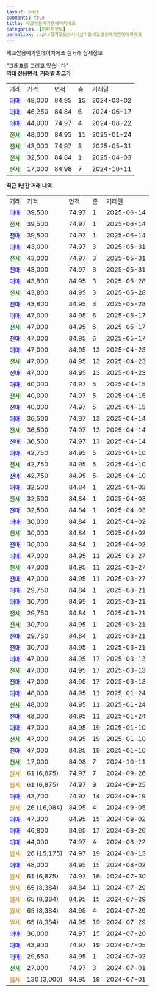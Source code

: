 ```yaml
---
layout: post
comments: true
title: 세교쌍용예가엔에이치에프
categories: [아파트정보]
permalink: /apt/경기도오산시내삼미동세교쌍용예가엔에이치에프
---
```


세교쌍용예가엔에이치에프 실거래 상세정보

<script type="text/javascript">
  google.charts.load('current', {'packages':['line', 'corechart']});
  google.charts.setOnLoadCallback(drawChart);

  function drawChart() {
    var data = new google.visualization.DataTable();
    data.addColumn('date', '거래일');
    data.addColumn('number', "매매");
    data.addColumn('number', "전세");
    data.addColumn('number', "전매");

    data.addRows([[new Date(Date.parse("2025-06-14")), 39500, null, null], [new Date(Date.parse("2025-06-14")), null, 39500, null], [new Date(Date.parse("2025-06-14")), null, null, 39500], [new Date(Date.parse("2025-05-31")), 43000, null, null], [new Date(Date.parse("2025-05-31")), null, 43000, null], [new Date(Date.parse("2025-05-31")), null, null, 43000], [new Date(Date.parse("2025-05-28")), 43800, null, null], [new Date(Date.parse("2025-05-28")), null, 43800, null], [new Date(Date.parse("2025-05-28")), null, null, 43800], [new Date(Date.parse("2025-05-17")), 47000, null, null], [new Date(Date.parse("2025-05-17")), null, 47000, null], [new Date(Date.parse("2025-05-17")), null, null, 47000], [new Date(Date.parse("2025-04-23")), 47000, null, null], [new Date(Date.parse("2025-04-23")), null, 47000, null], [new Date(Date.parse("2025-04-23")), null, null, 47000], [new Date(Date.parse("2025-04-15")), 40000, null, null], [new Date(Date.parse("2025-04-15")), null, 40000, null], [new Date(Date.parse("2025-04-15")), null, null, 40000], [new Date(Date.parse("2025-04-14")), 36500, null, null], [new Date(Date.parse("2025-04-14")), null, 36500, null], [new Date(Date.parse("2025-04-14")), null, null, 36500], [new Date(Date.parse("2025-04-10")), 42750, null, null], [new Date(Date.parse("2025-04-10")), null, 42750, null], [new Date(Date.parse("2025-04-10")), null, null, 42750], [new Date(Date.parse("2025-04-03")), 32500, null, null], [new Date(Date.parse("2025-04-03")), null, 32500, null], [new Date(Date.parse("2025-04-03")), null, null, 32500], [new Date(Date.parse("2025-04-02")), 30000, null, null], [new Date(Date.parse("2025-04-02")), null, 30000, null], [new Date(Date.parse("2025-04-02")), null, null, 30000], [new Date(Date.parse("2025-03-27")), 47000, null, null], [new Date(Date.parse("2025-03-27")), null, 47000, null], [new Date(Date.parse("2025-03-27")), null, null, 47000], [new Date(Date.parse("2025-03-21")), 29750, null, null], [new Date(Date.parse("2025-03-21")), 30700, null, null], [new Date(Date.parse("2025-03-21")), null, 29750, null], [new Date(Date.parse("2025-03-21")), null, 30700, null], [new Date(Date.parse("2025-03-21")), null, null, 29750], [new Date(Date.parse("2025-03-21")), null, null, 30700], [new Date(Date.parse("2025-03-13")), 47000, null, null], [new Date(Date.parse("2025-03-13")), null, 47000, null], [new Date(Date.parse("2025-03-13")), null, null, 47000], [new Date(Date.parse("2025-01-24")), 48000, null, null], [new Date(Date.parse("2025-01-24")), null, 48000, null], [new Date(Date.parse("2025-01-24")), null, null, 48000], [new Date(Date.parse("2025-01-10")), 47000, null, null], [new Date(Date.parse("2025-01-10")), null, 47000, null], [new Date(Date.parse("2025-01-10")), null, null, 47000], [new Date(Date.parse("2024-10-11")), null, 17000, null], [new Date(Date.parse("2024-09-26")), null, null, null], [new Date(Date.parse("2024-09-25")), null, null, null], [new Date(Date.parse("2024-09-19")), 43700, null, null], [new Date(Date.parse("2024-09-05")), null, null, null], [new Date(Date.parse("2024-09-02")), 47300, null, null], [new Date(Date.parse("2024-08-26")), 46800, null, null], [new Date(Date.parse("2024-08-22")), 44000, null, null], [new Date(Date.parse("2024-08-13")), null, null, null], [new Date(Date.parse("2024-08-02")), 48000, null, null], [new Date(Date.parse("2024-07-30")), null, null, null], [new Date(Date.parse("2024-07-29")), null, null, null], [new Date(Date.parse("2024-07-29")), null, null, null], [new Date(Date.parse("2024-07-29")), null, null, null], [new Date(Date.parse("2024-07-29")), null, null, null], [new Date(Date.parse("2024-07-20")), 30000, null, null], [new Date(Date.parse("2024-07-05")), 43900, null, null], [new Date(Date.parse("2024-07-02")), 29650, null, null], [new Date(Date.parse("2024-07-01")), null, 27000, null], [new Date(Date.parse("2024-07-01")), null, null, null]]);

    var options = {
      hAxis: {
        format: 'yyyy/MM/dd'
      },    
      lineWidth: 0,
      pointsVisible: true,    
      title: '최근 1년간 유형별 실거래가 분포',
      legend: { position: 'bottom' }
    };

    var formatter = new google.visualization.NumberFormat({pattern:'###,###'} );
    formatter.format(data, 1);
    formatter.format(data, 2);
    
    setTimeout(function() {
        var chart = new google.visualization.LineChart(document.getElementById('columnchart_material'));
        chart.draw(data, (options));
        document.getElementById('loading').style.display = 'none';
    }, 200);
  }
</script>


<div id="loading" style="z-index:20; display: block; margin-left: 0px">"그래프를 그리고 있습니다"</div>
<div id="columnchart_material" style="width: 95%; margin-left: 0px; display: block"></div>
<!-- contents start -->
<b>역대 전용면적, 거래별 최고가</b>
<table class="sortable">
    <tr>
      <td>거래</td>
      <td>가격</td>
      <td>면적</td>
      <td>층</td>
      <td>거래일</td>
    </tr>
        <tr>
          <td><a style="color: blue">매매</a></td>
          <td>48,000</td>
          <td>84.95</td>
          <td>15</td>
          <td>2024-08-02</td>
        </tr>            <tr>
          <td><a style="color: blue">매매</a></td>
          <td>46,250</td>
          <td>84.84</td>
          <td>6</td>
          <td>2024-06-17</td>
        </tr>            <tr>
          <td><a style="color: blue">매매</a></td>
          <td>44,000</td>
          <td>74.97</td>
          <td>4</td>
          <td>2024-08-22</td>
        </tr>        
        <tr>
              <td><a style="color: darkgreen">전세</a></td>
              <td>48,000</td>
              <td>84.95</td>
              <td>11</td>
              <td>2025-01-24</td>
            </tr>            <tr>
              <td><a style="color: darkgreen">전세</a></td>
              <td>43,000</td>
              <td>74.97</td>
              <td>3</td>
              <td>2025-05-31</td>
            </tr>            <tr>
              <td><a style="color: darkgreen">전세</a></td>
              <td>32,500</td>
              <td>84.84</td>
              <td>1</td>
              <td>2025-04-03</td>
            </tr>            <tr>
              <td><a style="color: darkgreen">전세</a></td>
              <td>17,000</td>
              <td>84.98</td>
              <td>7</td>
              <td>2024-10-11</td>
            </tr>        
    
</table>

<b>최근 1년간 거래 내역</b>

<table class="sortable">
    <tr>
      <td>거래</td>
      <td>가격</td>
      <td>면적</td>
      <td>층</td>
      <td>거래일</td>
    </tr>
    <tr>
      <td><a style="color: blue">매매</a></td>
      <td>39,500</td>
      <td>74.97</td>
      <td>1</td>
      <td>2025-06-14</td>
    </tr>          <tr>
      <td><a style="color: darkgreen">전세</a></td>
      <td>39,500</td>
      <td>74.97</td>
      <td>1</td>
      <td>2025-06-14</td>
    </tr>          <tr>
      <td><a style="color: darkblue">전매</a></td>
      <td>39,500</td>
      <td>74.97</td>
      <td>1</td>
      <td>2025-06-14</td>
    </tr>          <tr>
      <td><a style="color: blue">매매</a></td>
      <td>43,000</td>
      <td>74.97</td>
      <td>3</td>
      <td>2025-05-31</td>
    </tr>          <tr>
      <td><a style="color: darkgreen">전세</a></td>
      <td>43,000</td>
      <td>74.97</td>
      <td>3</td>
      <td>2025-05-31</td>
    </tr>          <tr>
      <td><a style="color: darkblue">전매</a></td>
      <td>43,000</td>
      <td>74.97</td>
      <td>3</td>
      <td>2025-05-31</td>
    </tr>          <tr>
      <td><a style="color: blue">매매</a></td>
      <td>43,800</td>
      <td>84.95</td>
      <td>3</td>
      <td>2025-05-28</td>
    </tr>          <tr>
      <td><a style="color: darkgreen">전세</a></td>
      <td>43,800</td>
      <td>84.95</td>
      <td>3</td>
      <td>2025-05-28</td>
    </tr>          <tr>
      <td><a style="color: darkblue">전매</a></td>
      <td>43,800</td>
      <td>84.95</td>
      <td>3</td>
      <td>2025-05-28</td>
    </tr>          <tr>
      <td><a style="color: blue">매매</a></td>
      <td>47,000</td>
      <td>84.95</td>
      <td>6</td>
      <td>2025-05-17</td>
    </tr>          <tr>
      <td><a style="color: darkgreen">전세</a></td>
      <td>47,000</td>
      <td>84.95</td>
      <td>6</td>
      <td>2025-05-17</td>
    </tr>          <tr>
      <td><a style="color: darkblue">전매</a></td>
      <td>47,000</td>
      <td>84.95</td>
      <td>6</td>
      <td>2025-05-17</td>
    </tr>          <tr>
      <td><a style="color: blue">매매</a></td>
      <td>47,000</td>
      <td>84.95</td>
      <td>13</td>
      <td>2025-04-23</td>
    </tr>          <tr>
      <td><a style="color: darkgreen">전세</a></td>
      <td>47,000</td>
      <td>84.95</td>
      <td>13</td>
      <td>2025-04-23</td>
    </tr>          <tr>
      <td><a style="color: darkblue">전매</a></td>
      <td>47,000</td>
      <td>84.95</td>
      <td>13</td>
      <td>2025-04-23</td>
    </tr>          <tr>
      <td><a style="color: blue">매매</a></td>
      <td>40,000</td>
      <td>74.97</td>
      <td>5</td>
      <td>2025-04-15</td>
    </tr>          <tr>
      <td><a style="color: darkgreen">전세</a></td>
      <td>40,000</td>
      <td>74.97</td>
      <td>5</td>
      <td>2025-04-15</td>
    </tr>          <tr>
      <td><a style="color: darkblue">전매</a></td>
      <td>40,000</td>
      <td>74.97</td>
      <td>5</td>
      <td>2025-04-15</td>
    </tr>          <tr>
      <td><a style="color: blue">매매</a></td>
      <td>36,500</td>
      <td>74.97</td>
      <td>13</td>
      <td>2025-04-14</td>
    </tr>          <tr>
      <td><a style="color: darkgreen">전세</a></td>
      <td>36,500</td>
      <td>74.97</td>
      <td>13</td>
      <td>2025-04-14</td>
    </tr>          <tr>
      <td><a style="color: darkblue">전매</a></td>
      <td>36,500</td>
      <td>74.97</td>
      <td>13</td>
      <td>2025-04-14</td>
    </tr>          <tr>
      <td><a style="color: blue">매매</a></td>
      <td>42,750</td>
      <td>84.95</td>
      <td>5</td>
      <td>2025-04-10</td>
    </tr>          <tr>
      <td><a style="color: darkgreen">전세</a></td>
      <td>42,750</td>
      <td>84.95</td>
      <td>5</td>
      <td>2025-04-10</td>
    </tr>          <tr>
      <td><a style="color: darkblue">전매</a></td>
      <td>42,750</td>
      <td>84.95</td>
      <td>5</td>
      <td>2025-04-10</td>
    </tr>          <tr>
      <td><a style="color: blue">매매</a></td>
      <td>32,500</td>
      <td>84.84</td>
      <td>1</td>
      <td>2025-04-03</td>
    </tr>          <tr>
      <td><a style="color: darkgreen">전세</a></td>
      <td>32,500</td>
      <td>84.84</td>
      <td>1</td>
      <td>2025-04-03</td>
    </tr>          <tr>
      <td><a style="color: darkblue">전매</a></td>
      <td>32,500</td>
      <td>84.84</td>
      <td>1</td>
      <td>2025-04-03</td>
    </tr>          <tr>
      <td><a style="color: blue">매매</a></td>
      <td>30,000</td>
      <td>84.84</td>
      <td>1</td>
      <td>2025-04-02</td>
    </tr>          <tr>
      <td><a style="color: darkgreen">전세</a></td>
      <td>30,000</td>
      <td>84.84</td>
      <td>1</td>
      <td>2025-04-02</td>
    </tr>          <tr>
      <td><a style="color: darkblue">전매</a></td>
      <td>30,000</td>
      <td>84.84</td>
      <td>1</td>
      <td>2025-04-02</td>
    </tr>          <tr>
      <td><a style="color: blue">매매</a></td>
      <td>47,000</td>
      <td>84.95</td>
      <td>11</td>
      <td>2025-03-27</td>
    </tr>          <tr>
      <td><a style="color: darkgreen">전세</a></td>
      <td>47,000</td>
      <td>84.95</td>
      <td>11</td>
      <td>2025-03-27</td>
    </tr>          <tr>
      <td><a style="color: darkblue">전매</a></td>
      <td>47,000</td>
      <td>84.95</td>
      <td>11</td>
      <td>2025-03-27</td>
    </tr>          <tr>
      <td><a style="color: blue">매매</a></td>
      <td>29,750</td>
      <td>84.84</td>
      <td>1</td>
      <td>2025-03-21</td>
    </tr>          <tr>
      <td><a style="color: blue">매매</a></td>
      <td>30,700</td>
      <td>84.95</td>
      <td>1</td>
      <td>2025-03-21</td>
    </tr>          <tr>
      <td><a style="color: darkgreen">전세</a></td>
      <td>29,750</td>
      <td>84.84</td>
      <td>1</td>
      <td>2025-03-21</td>
    </tr>          <tr>
      <td><a style="color: darkgreen">전세</a></td>
      <td>30,700</td>
      <td>84.95</td>
      <td>1</td>
      <td>2025-03-21</td>
    </tr>          <tr>
      <td><a style="color: darkblue">전매</a></td>
      <td>29,750</td>
      <td>84.84</td>
      <td>1</td>
      <td>2025-03-21</td>
    </tr>          <tr>
      <td><a style="color: darkblue">전매</a></td>
      <td>30,700</td>
      <td>84.95</td>
      <td>1</td>
      <td>2025-03-21</td>
    </tr>          <tr>
      <td><a style="color: blue">매매</a></td>
      <td>47,000</td>
      <td>84.95</td>
      <td>17</td>
      <td>2025-03-13</td>
    </tr>          <tr>
      <td><a style="color: darkgreen">전세</a></td>
      <td>47,000</td>
      <td>84.95</td>
      <td>17</td>
      <td>2025-03-13</td>
    </tr>          <tr>
      <td><a style="color: darkblue">전매</a></td>
      <td>47,000</td>
      <td>84.95</td>
      <td>17</td>
      <td>2025-03-13</td>
    </tr>          <tr>
      <td><a style="color: blue">매매</a></td>
      <td>48,000</td>
      <td>84.95</td>
      <td>11</td>
      <td>2025-01-24</td>
    </tr>          <tr>
      <td><a style="color: darkgreen">전세</a></td>
      <td>48,000</td>
      <td>84.95</td>
      <td>11</td>
      <td>2025-01-24</td>
    </tr>          <tr>
      <td><a style="color: darkblue">전매</a></td>
      <td>48,000</td>
      <td>84.95</td>
      <td>11</td>
      <td>2025-01-24</td>
    </tr>          <tr>
      <td><a style="color: blue">매매</a></td>
      <td>47,000</td>
      <td>84.95</td>
      <td>19</td>
      <td>2025-01-10</td>
    </tr>          <tr>
      <td><a style="color: darkgreen">전세</a></td>
      <td>47,000</td>
      <td>84.95</td>
      <td>19</td>
      <td>2025-01-10</td>
    </tr>          <tr>
      <td><a style="color: darkblue">전매</a></td>
      <td>47,000</td>
      <td>84.95</td>
      <td>19</td>
      <td>2025-01-10</td>
    </tr>          <tr>
      <td><a style="color: darkgreen">전세</a></td>
      <td>17,000</td>
      <td>84.98</td>
      <td>7</td>
      <td>2024-10-11</td>
    </tr>          <tr>
      <td><a style="color: darkgoldenrod">월세</a></td>
      <td>61 (6,875)</td>
      <td>74.97</td>
      <td>7</td>
      <td>2024-09-26</td>
    </tr>          <tr>
      <td><a style="color: darkgoldenrod">월세</a></td>
      <td>61 (6,875)</td>
      <td>74.97</td>
      <td>9</td>
      <td>2024-09-25</td>
    </tr>          <tr>
      <td><a style="color: blue">매매</a></td>
      <td>43,700</td>
      <td>74.97</td>
      <td>14</td>
      <td>2024-09-19</td>
    </tr>          <tr>
      <td><a style="color: darkgoldenrod">월세</a></td>
      <td>26 (16,084)</td>
      <td>84.95</td>
      <td>4</td>
      <td>2024-09-05</td>
    </tr>          <tr>
      <td><a style="color: blue">매매</a></td>
      <td>47,300</td>
      <td>84.95</td>
      <td>15</td>
      <td>2024-09-02</td>
    </tr>          <tr>
      <td><a style="color: blue">매매</a></td>
      <td>46,800</td>
      <td>84.95</td>
      <td>17</td>
      <td>2024-08-26</td>
    </tr>          <tr>
      <td><a style="color: blue">매매</a></td>
      <td>44,000</td>
      <td>74.97</td>
      <td>4</td>
      <td>2024-08-22</td>
    </tr>          <tr>
      <td><a style="color: darkgoldenrod">월세</a></td>
      <td>26 (15,175)</td>
      <td>74.97</td>
      <td>19</td>
      <td>2024-08-13</td>
    </tr>          <tr>
      <td><a style="color: blue">매매</a></td>
      <td>48,000</td>
      <td>84.95</td>
      <td>15</td>
      <td>2024-08-02</td>
    </tr>          <tr>
      <td><a style="color: darkgoldenrod">월세</a></td>
      <td>61 (6,875)</td>
      <td>74.97</td>
      <td>16</td>
      <td>2024-07-30</td>
    </tr>          <tr>
      <td><a style="color: darkgoldenrod">월세</a></td>
      <td>65 (8,384)</td>
      <td>84.84</td>
      <td>11</td>
      <td>2024-07-29</td>
    </tr>          <tr>
      <td><a style="color: darkgoldenrod">월세</a></td>
      <td>65 (8,384)</td>
      <td>84.95</td>
      <td>15</td>
      <td>2024-07-29</td>
    </tr>          <tr>
      <td><a style="color: darkgoldenrod">월세</a></td>
      <td>65 (8,384)</td>
      <td>84.95</td>
      <td>4</td>
      <td>2024-07-29</td>
    </tr>          <tr>
      <td><a style="color: darkgoldenrod">월세</a></td>
      <td>65 (8,384)</td>
      <td>84.95</td>
      <td>19</td>
      <td>2024-07-29</td>
    </tr>          <tr>
      <td><a style="color: blue">매매</a></td>
      <td>30,000</td>
      <td>74.97</td>
      <td>15</td>
      <td>2024-07-20</td>
    </tr>          <tr>
      <td><a style="color: blue">매매</a></td>
      <td>43,900</td>
      <td>74.97</td>
      <td>19</td>
      <td>2024-07-05</td>
    </tr>          <tr>
      <td><a style="color: blue">매매</a></td>
      <td>29,650</td>
      <td>84.95</td>
      <td>1</td>
      <td>2024-07-02</td>
    </tr>          <tr>
      <td><a style="color: darkgreen">전세</a></td>
      <td>27,000</td>
      <td>74.97</td>
      <td>3</td>
      <td>2024-07-01</td>
    </tr>          <tr>
      <td><a style="color: darkgoldenrod">월세</a></td>
      <td>130 (3,000)</td>
      <td>84.95</td>
      <td>19</td>
      <td>2024-07-01</td>
    </tr>      </table>
<!-- contents end -->    

